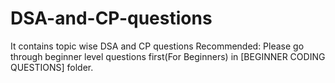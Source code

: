 # DSA-and-CP-questions
It contains topic wise DSA and CP questions
Recommended: Please go through beginner level questions first(For Beginners) in [BEGINNER CODING QUESTIONS] folder.
